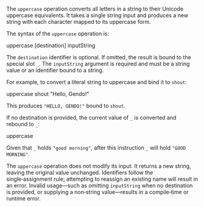 The `uppercase` operation converts all letters in a string to their Unicode 
uppercase equivalents. It takes a single string input and produces a new string 
with each character mapped to its uppercase form.

The syntax of the `uppercase` operation is:

  uppercase [destination] inputString

The `destination` identifier is optional. If omitted, the result is bound to 
the special slot `_`. The `inputString` argument is required and must be a 
string value or an identifier bound to a string.

For example, to convert a literal string to uppercase and bind it to `shout`:

  uppercase shout "Hello, Gendo!"

This produces `"HELLO, GENDO!"` bound to `shout`.

If no destination is provided, the current value of `_` is converted and 
rebound to `_`:

  uppercase

Given that `_` holds `"good morning"`, after this instruction `_` will hold 
`"GOOD MORNING"`.

The `uppercase` operation does not modify its input. It returns a new string, 
leaving the original value unchanged. Identifiers follow the single‑assignment 
rule; attempting to reassign an existing name will result in an error. Invalid 
usage—such as omitting `inputString` when no destination is provided, or 
supplying a non‑string value—results in a compile‑time or runtime error.
